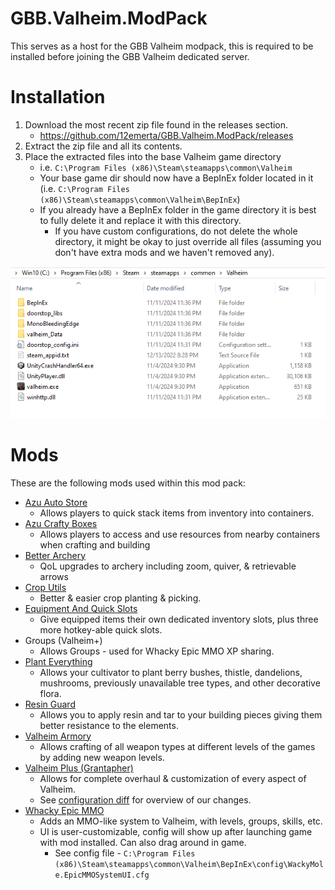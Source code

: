 # GBB.Valheim.ModPack
This serves as a host for the GBB Valheim modpack, this is required to be installed before joining the GBB Valheim dedicated server.

# Installation
1. Download the most recent zip file found in the releases section.
    * https://github.com/12emerta/GBB.Valheim.ModPack/releases
2. Extract the zip file and all its contents.
3. Place the extracted files into the base Valheim game directory
    * i.e. `C:\Program Files (x86)\Steam\steamapps\common\Valheim`
    * Your base game dir should now have a BepInEx folder located in it (i.e. `C:\Program Files (x86)\Steam\steamapps\common\Valheim\BepInEx`)
    * If you already have a BepInEx folder in the game directory it is best to fully delete it and replace it with this directory.
        * If you have custom configurations, do not delete the whole directory, it might be okay to just override all files (assuming you don't have extra mods and we haven't removed any).

![example_installation](example_installation.png)

# Mods
These are the following mods used within this mod pack:
* [Azu Auto Store](https://thunderstore.io/c/valheim/p/Azumatt/AzuAutoStore/)
    * Allows players to quick stack items from inventory into containers.
* [Azu Crafty Boxes](https://thunderstore.io/c/valheim/p/Azumatt/AzuCraftyBoxes/)
    * Allows players to access and use resources from nearby containers when crafting and building
* [Better Archery](https://thunderstore.io/c/valheim/p/ishid4/BetterArchery/)
    * QoL upgrades to archery including zoom, quiver, & retrievable arrows
* [Crop Utils](https://thunderstore.io/c/valheim/p/NoPetRides/CropUtils/)
    * Better & easier crop planting & picking.
* [Equipment And Quick Slots](https://thunderstore.io/c/valheim/p/RandyKnapp/EquipmentAndQuickSlots/)
    * Give equipped items their own dedicated inventory slots, plus three more hotkey-able quick slots.
* Groups (Valheim+)
    * Allows Groups - used for Whacky Epic MMO XP sharing.
* [Plant Everything](https://thunderstore.io/c/valheim/p/Advize/PlantEverything/)
    * Allows your cultivator to plant berry bushes, thistle, dandelions, mushrooms, previously unavailable tree types, and other decorative flora.
* [Resin Guard](https://thunderstore.io/c/valheim/p/Azumatt/ResinGuard/)
    * Allows you to apply resin and tar to your building pieces giving them better resistance to the elements.
* [Valheim Armory](https://thunderstore.io/c/valheim/p/MidnightMods/ValheimArmory/)
    * Allows crafting of all weapon types at different levels of the games by adding new weapon levels.
* [Valheim Plus (Grantapher)](https://thunderstore.io/c/valheim/p/Grantapher/ValheimPlus_Grantapher_Temporary/)
    * Allows for complete overhaul & customization of every aspect of Valheim.
    * See [configuration diff](https://github.com/12emerta/GBB.Valheim.ModPack/commit/ba0871bff6646115880de84dd24cbbcb065d7689) for overview of our changes.
* [Whacky Epic MMO](https://thunderstore.io/c/valheim/p/WackyMole/WackyEpicMMOSystem/)
    * Adds an MMO-like system to Valheim, with levels, groups, skills, etc.
    * UI is user-customizable, config will show up after launching game with mod installed. Can also drag around in game.
        * See config file - `C:\Program Files (x86)\Steam\steamapps\common\Valheim\BepInEx\config\WackyMole.EpicMMOSystemUI.cfg`
